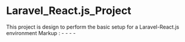 # Laravel_React.js_Project
This project is design to perform the basic setup for a Laravel-React.js environment
Markup :  - - - -
